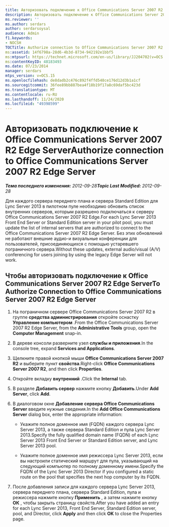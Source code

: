 ```yaml
---
title: Авторизовать подключение к Office Communications Server 2007 R2 Edge Server
description: Авторизовать подключение к Office Communications Server 2007 R2 Edge Server.
ms.reviewer: ''
ms.author: serdars
author: serdarsoysal
audience: Admin
f1.keywords:
- NOCSH
TOCTitle: Authorize connection to Office Communications Server 2007 R2 Edge Server
ms:assetid: 14f6798a-28d6-4b3d-8734-942192e1bbf5
ms:mtpsurl: https://technet.microsoft.com/en-us/library/JJ204702(v=OCS.15)
ms:contentKeyID: 48183493
ms.date: 07/23/2014
manager: serdars
mtps_version: v=OCS.15
ms.openlocfilehash: de8dadb2c476c892f4ffd548ce176d12d3b1a1cf
ms.sourcegitcommit: 36fee89bb887bea4f18b19f17a8c69daf5bc423d
ms.translationtype: MT
ms.contentlocale: ru-RU
ms.lasthandoff: 11/24/2020
ms.locfileid: "49398599"
---
```

# <a name="authorize-connection-to-office-communications-server-2007-r2-edge-server"></a><span data-ttu-id="620f5-103">Авторизовать подключение к Office Communications Server 2007 R2 Edge Server</span><span class="sxs-lookup"><span data-stu-id="620f5-103">Authorize connection to Office Communications Server 2007 R2 Edge Server</span></span>

<div data-xmlns="http://www.w3.org/1999/xhtml">

<div class="topic" data-xmlns="http://www.w3.org/1999/xhtml" data-msxsl="urn:schemas-microsoft-com:xslt" data-cs="https://msdn.microsoft.com/">

<div data-asp="https://msdn2.microsoft.com/asp">



</div>

<div id="mainSection">

<div id="mainBody"><span data-ttu-id="620f5-104">

<span> </span></span><span class="sxs-lookup"><span data-stu-id="620f5-104">

<span> </span></span></span>

<span data-ttu-id="620f5-105">_**Тема последнего изменения:** 2012-09-28_</span><span class="sxs-lookup"><span data-stu-id="620f5-105">_**Topic Last Modified:** 2012-09-28_</span></span>

<span data-ttu-id="620f5-106">Для каждого сервера переднего плана и сервера Standard Edition для Lync Server 2013 в пилотном пуле необходимо обновить список внутренних серверов, которым разрешено подключаться к серверу Office Communications Server 2007 R2 Edge.</span><span class="sxs-lookup"><span data-stu-id="620f5-106">For each Lync Server 2013 Front End Server or Standard Edition server in your pilot pool, you must update the list of internal servers that are authorized to connect to the Office Communications Server 2007 R2 Edge Server.</span></span> <span data-ttu-id="620f5-107">Без этих обновлений не работают внешние аудио-и визуальные конференции для пользователей, присоединяющихся с помощью устаревшего пограничного сервера.</span><span class="sxs-lookup"><span data-stu-id="620f5-107">Without these updates, external audio/visual (A/V) conferencing for users joining by using the legacy Edge Server will not work.</span></span>

<div>

## <a name="to-authorize-connection-to-office-communications-server-2007-r2-edge-server"></a><span data-ttu-id="620f5-108">Чтобы авторизовать подключение к Office Communications Server 2007 R2 Edge Server</span><span class="sxs-lookup"><span data-stu-id="620f5-108">To Authorize Connection to Office Communications Server 2007 R2 Edge Server</span></span>

1.  <span data-ttu-id="620f5-109">На пограничном сервере Office Communications Server 2007 R2 в группе **средства администрирования** откройте оснастку **Управление компьютером** .</span><span class="sxs-lookup"><span data-stu-id="620f5-109">From the Office Communications Server 2007 R2 Edge Server, from the **Administrative Tools** group, open the **Computer Management** snap-in.</span></span>

2.  <span data-ttu-id="620f5-110">В дереве консоли разверните узел **службы и приложения**.</span><span class="sxs-lookup"><span data-stu-id="620f5-110">In the console tree, expand **Services and Applications**.</span></span>

3.  <span data-ttu-id="620f5-111">Щелкните правой кнопкой мыши **Office Communications Server 2007 R2** и выберите пункт **свойства**.</span><span class="sxs-lookup"><span data-stu-id="620f5-111">Right-click **Office Communications Server 2007 R2**, and then click **Properties**.</span></span>

4.  <span data-ttu-id="620f5-112">Откройте вкладку **внутренний** .</span><span class="sxs-lookup"><span data-stu-id="620f5-112">Click the **Internal** tab.</span></span>

5.  <span data-ttu-id="620f5-113">В разделе **Добавить сервер** нажмите кнопку **Добавить**.</span><span class="sxs-lookup"><span data-stu-id="620f5-113">Under **Add Server**, click **Add**.</span></span>

6.  <span data-ttu-id="620f5-114">В диалоговом окне **Добавление сервера Office Communications Server** введите нужные сведения.</span><span class="sxs-lookup"><span data-stu-id="620f5-114">In the **Add Office Communications Server** dialog box, enter the appropriate information:</span></span>
    
      - <span data-ttu-id="620f5-115">Укажите полное доменное имя (FQDN) каждого сервера Lync Server 2013, а также сервера Standard Edition и пула Lync Server 2013.</span><span class="sxs-lookup"><span data-stu-id="620f5-115">Specify the fully qualified domain name (FQDN) of each Lync Server 2013 Front End Server or Standard Edition server, and Lync Server 2013 pool.</span></span>
    
      - <span data-ttu-id="620f5-116">Укажите полное доменное имя режиссера Lync Server 2013, если вы настроили статический маршрут для пула, указывающий на следующий компьютер по полному доменному имени.</span><span class="sxs-lookup"><span data-stu-id="620f5-116">Specify the FQDN of the Lync Server 2013 Director if you configured a static route on the pool that specifies the next hop computer by its FQDN.</span></span>

7.  <span data-ttu-id="620f5-117">После добавления записи для каждого сервера Lync Server 2013, сервера переднего плана, сервера Standard Edition, пула и режиссера нажмите кнопку **Применить** , а затем нажмите кнопку **ОК** , чтобы закрыть страницу свойств.</span><span class="sxs-lookup"><span data-stu-id="620f5-117">After you have added an entry for each Lync Server 2013, Front End Server, Standard Edition server, pool, and Director, click **Apply** and then click **OK** to close the Properties page.</span></span>

<span data-ttu-id="620f5-118"></div>

</div>

<span> </span>

</div>

</div>

</span><span class="sxs-lookup"><span data-stu-id="620f5-118"></div>

</div>

<span> </span>

</div>

</div>

</span></span></div>

